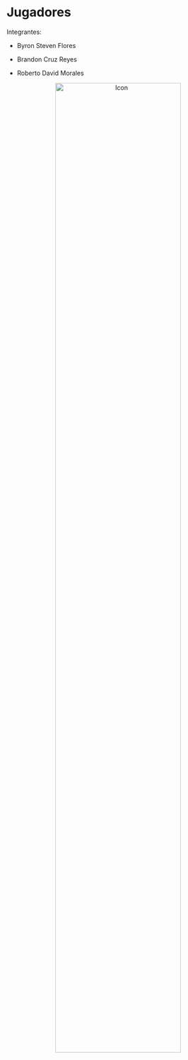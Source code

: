 # Jugadores
Integrantes:
- Byron Steven Flores

- Brandon Cruz Reyes

- Roberto David Morales

<div align="center">
  <img src="https://github.com/Stevflg/Jugadores/blob/master/app/src/main/res/drawable/s4_jetpack.png?raw=true" alt="Icon" width="75%" />
</div>